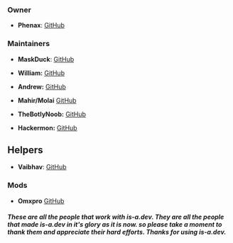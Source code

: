 ### Owner

- **Phenax**: [GitHub](https://github.com/phenax)

### Maintainers

- **MaskDuck**: [GitHub](https://github.com/MaskDuck)

- **William:** [GitHub](https://github.com/WilliamDavidHarrison)

- **Andrew:** [GitHub](https://github.com/andrewstech)

- **Mahir/Molai** [GitHub](https://github.com/mtgsquad)

- **TheBotlyNoob:** [GitHub](https://github.com/TheBotlyNoob)

- **Hackermon:** [GitHub](https://github.com/hackermondev)

## Helpers

- **Vaibhav**: [GitHub](https://github.com/VaibhavSys)

### Mods
- **Omxpro** [GitHub](https://github.com/TerraPlayz)


##### These are all the people that work with is-a.dev. They are all the people that made is-a.dev in it's glory as it is now. so please take a moment to thank them and appreciate their hard efforts. Thanks for using is-a.dev.

